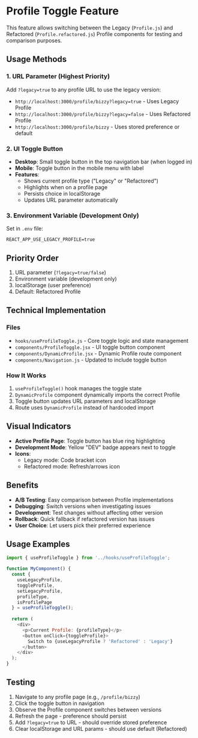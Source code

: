 # Profile Toggle Feature

This feature allows switching between the Legacy (`Profile.js`) and Refactored (`Profile.refactored.js`) Profile components for testing and comparison purposes.

## Usage Methods

### 1. URL Parameter (Highest Priority)
Add `?legacy=true` to any profile URL to use the legacy version:
- `http://localhost:3000/profile/bizzy?legacy=true` - Uses Legacy Profile
- `http://localhost:3000/profile/bizzy?legacy=false` - Uses Refactored Profile  
- `http://localhost:3000/profile/bizzy` - Uses stored preference or default

### 2. UI Toggle Button
- **Desktop**: Small toggle button in the top navigation bar (when logged in)
- **Mobile**: Toggle button in the mobile menu with label
- **Features**: 
  - Shows current profile type ("Legacy" or "Refactored")
  - Highlights when on a profile page
  - Persists choice in localStorage
  - Updates URL parameter automatically

### 3. Environment Variable (Development Only)
Set in `.env` file:
```
REACT_APP_USE_LEGACY_PROFILE=true
```

## Priority Order
1. URL parameter (`?legacy=true/false`)
2. Environment variable (development only)
3. localStorage (user preference)
4. Default: Refactored Profile

## Technical Implementation

### Files
- `hooks/useProfileToggle.js` - Core toggle logic and state management
- `components/ProfileToggle.jsx` - UI toggle button component
- `components/DynamicProfile.jsx` - Dynamic Profile route component
- `components/Navigation.js` - Updated to include toggle button

### How It Works
1. `useProfileToggle()` hook manages the toggle state
2. `DynamicProfile` component dynamically imports the correct Profile
3. Toggle button updates URL parameters and localStorage
4. Route uses `DynamicProfile` instead of hardcoded import

## Visual Indicators
- **Active Profile Page**: Toggle button has blue ring highlighting
- **Development Mode**: Yellow "DEV" badge appears next to toggle
- **Icons**: 
  - Legacy mode: Code bracket icon
  - Refactored mode: Refresh/arrows icon

## Benefits
- **A/B Testing**: Easy comparison between Profile implementations
- **Debugging**: Switch versions when investigating issues  
- **Development**: Test changes without affecting other version
- **Rollback**: Quick fallback if refactored version has issues
- **User Choice**: Let users pick their preferred experience

## Usage Examples

```javascript
import { useProfileToggle } from '../hooks/useProfileToggle';

function MyComponent() {
  const { 
    useLegacyProfile,
    toggleProfile,
    setLegacyProfile,
    profileType,
    isProfilePage 
  } = useProfileToggle();
  
  return (
    <div>
      <p>Current Profile: {profileType}</p>
      <button onClick={toggleProfile}>
        Switch to {useLegacyProfile ? 'Refactored' : 'Legacy'}
      </button>
    </div>
  );
}
```

## Testing
1. Navigate to any profile page (e.g., `/profile/bizzy`)
2. Click the toggle button in navigation
3. Observe the Profile component switches between versions
4. Refresh the page - preference should persist
5. Add `?legacy=true` to URL - should override stored preference
6. Clear localStorage and URL params - should use default (Refactored) 